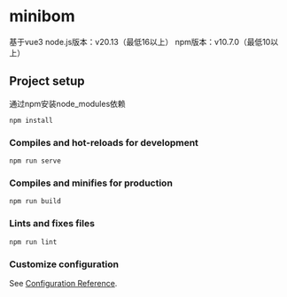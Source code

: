 # minibom

基于vue3 
node.js版本：v20.13（最低16以上）
npm版本：v10.7.0（最低10以上）
## Project setup
通过npm安装node_modules依赖
```
npm install
```

### Compiles and hot-reloads for development
```
npm run serve
```

### Compiles and minifies for production
```
npm run build
```

### Lints and fixes files
```
npm run lint
```

### Customize configuration
See [Configuration Reference](https://cli.vuejs.org/config/).
